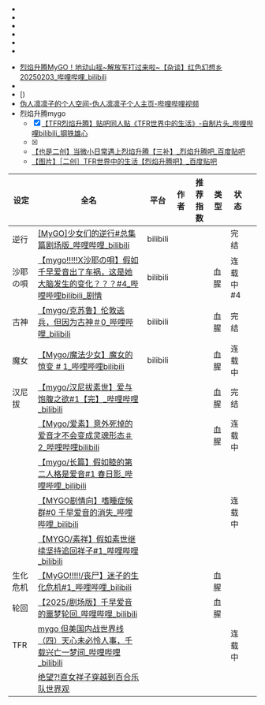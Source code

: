 - 
- 
- 
- 
- 
- 
* [烈焰升腾MyGO！地动山摇~解放军打过来啦~【杂谈】红色幻想乡20250203_哔哩哔哩_bilibili](https://www.bilibili.com/video/BV1KBNweWEP9)
* 
* [)
* [伪人凛凛子的个人空间-伪人凛凛子个人主页-哔哩哔哩视频](https://space.bilibili.com/287467048?spm_id_from=333.337.0.0)
* 烈焰升腾mygo
	* [x] [【TFR烈焰升腾】贴吧同人贴《TFR世界中的生活》-自制片头_哔哩哔哩bilibili_钢铁雄心](https://www.bilibili.com/video/BV1d5woe2E7h/?spm_id_from=333.1007.tianma.1-3-3.click&vd_source=f129459aae6c6657e79d179b353113ae)
	* [x] 
	* [【也是二创】当微小日常遇上烈焰升腾【三补】_烈焰升腾吧_百度贴吧](https://tieba.baidu.com/p/9398583921)
	* [【图片】［二创］TFR世界中的生活【烈焰升腾吧】_百度贴吧](https://tieba.baidu.com/p/9257906351)



| 设定   | 全名                                                                                                                                                    | 平台       | 作者  | 推荐指数 | 类型  | 状态    |     |
| ---- | ----------------------------------------------------------------------------------------------------------------------------------------------------- | -------- | --- | ---- | --- | ----- | --- |
| 逆行   | [[MyGO]少女们的逆行#总集篇剧场版_哔哩哔哩_bilibili](https://www.bilibili.com/video/BV1e3AKe6Eny/?spm_id_from=333.1391.0.0&vd_source=f129459aae6c6657e79d179b353113ae) | bilibili |     |      |     | 完结    |     |
| 沙耶の唄 | [【mygo!!!!!X沙耶の唄】假如千早爱音出了车祸，这是她大脑发生的变化？？？#4_哔哩哔哩bilibili_剧情](https://www.bilibili.com/video/BV16PX9YsEV2)                                             | bilibili |     |      | 血腥  | 连载中#4 |     |
| 古神   | [【mygo/克苏鲁】伦敦逃兵，但因为古神＃0_哔哩哔哩_bilibili](https://www.bilibili.com/video/BV1nwprePEDV)                                                                   | bilibili |     |      | 血腥  | 完结    |     |
| 魔女   | [【Mygo/魔法少女】魔女的惊变 # 1_哔哩哔哩bilibili](https://www.bilibili.com/video/BV1suK5eRE1V)                                                                      | bilibili |     |      | 血腥  | 连载中   |     |
| 汉尼拔  | [【mygo/汉尼拔素世】爱与饱腹之欲#1【完】_哔哩哔哩_bilibili](https://www.bilibili.com/video/BV1g2XRY1Ebn)                                                                  |          |     |      | 血腥  | 完结    |     |
|      | [【Mygo/爱素】意外死掉的爱音才不会变成灵魂形态＃2_哔哩哔哩bilibili](https://www.bilibili.com/video/BV192XmYhEDf)                                                               |          |     |      | 血腥  | 连载中   |     |
|      | [【mygo/长篇】假如睦的第二人格是爱音#1 春日影_哔哩哔哩_bilibili](https://www.bilibili.com/video/BV1gNAueGErw/)                                                              |          |     |      |     |       |     |
|      | [【MYGO剧情向】嗜睡症候群#0 千早爱音的消失_哔哩哔哩_bilibili](https://www.bilibili.com/video/BV18rKAePEte)                                                                 |          |     |      |     | 连载中   |     |
|      | [【MYGO/素祥】假如素世继续坚持追回祥子#1_哔哩哔哩_bilibili](https://www.bilibili.com/video/BV1hsDrYvENH/)                                                                 |          |     |      |     |       |     |
| 生化危机 | [【MyGO!!!!!/丧尸】迷子的生化危机#1_哔哩哔哩_bilibili](https://www.bilibili.com/video/BV1LGPcebEtf)                                                                  |          |     |      | 血腥  |       |     |
| 轮回   | [【2025/剧场版】千早爱音的噩梦轮回_哔哩哔哩_bilibili](https://www.bilibili.com/video/BV1Xe9mYYEYS/)                                                                     |          |     |      | 血腥  |       |     |
| TFR  | [mygo 但美国内战世界线（四）天心未必怜人事，千载兴亡一梦间_哔哩哔哩_bilibili](https://www.bilibili.com/video/BV1tqCpYFEUx/)                                                         |          |     |      |     | 连载中   |     |
|      | [绝望?!直女祥子穿越到百合乐队世界观](https://www.bilibili.com/video/BV1ssAseyE1j)                                                                                     |          |     |      |     |       |     |

